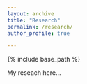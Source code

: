 ```yaml
---
layout: archive
title: "Research"
permalink: /research/
author_profile: true

---
```


{% include base_path %}

My reseach here...